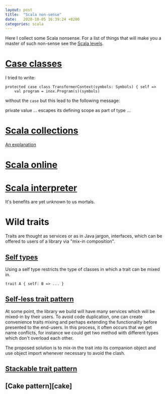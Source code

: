 ```yaml
---
layout: post
title:  "Scala non-sense"
date:   2020-10-05 16:39:24 +0200
categories: scala
---
```


Here I collect some Scala nonsense. For a list of things that will make you a master of such non-sense see the [Scala levels][levels].

# [Case classes][case-classes]

I tried to write:

```
protected case class TransformerContext(symbols: Symbols) { self =>
    val program = inox.Program(s)(symbols)
```

without the `case` but this lead to the following message:

private value ... escapes its defining scope as part of type ...

# [Scala collections][collections]

[An explanation][explanation]

# [Scala online][quick-tests]

# [Scala interpreter][interpreter]

It's benefits are yet unknown to us mortals. 

# Wild traits

Traits are thought as services or as in Java jargon, interfaces, which can be offered to users of a library via "mix-in composition".

## [Self types][self-types]

Using a self type restricts the type of classes in which a trait can be mixed in. 

```
trait A { self: B => ... }
```

## [Self-less trait pattern][selfless]

At some point, the library we build will have many services which will be mixed-in by their users. To avoid code duplication, one can
create convenience traits mixing and perhaps extending the functionality before presented to the end-users. In this process, it often occurs that we get name conflicts, for instance we could get two method with different types which don't overload each other. 

The proposed solution is to mix-in the trait into its companion object and use object import whenever necessary to avoid the clash. 

## [Stackable trait pattern][stackable]

## [Cake pattern][cake]



[self-types]: https://docs.scala-lang.org/tour/self-types.html
[case-classes]: https://docs.scala-lang.org/overviews/scala-book/case-classes.html
[collections]: https://www.scala-lang.org/api/2.12.3/scala/collection/index.html?search=Map
[quick-tests]: https://scastie.scala-lang.org
[explanation]: https://docs.scala-lang.org/overviews/collections-2.13/overview.html
[interpreter]: https://docs.scala-lang.org/overviews/repl/overview.html
[selfless]: https://www.artima.com/scalazine/articles/selfless_trait_pattern.html
[stackable]: https://www.artima.com/scalazine/articles/stackable_trait_pattern.html
[trait]: https://contributors.scala-lang.org/t/using-cake-and-stackable-traits-patterns-together/1560
[levels]: https://www.scala-lang.org/old/node/8610